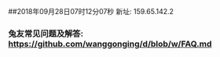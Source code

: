 ##2018年09月28日07时12分07秒 新址: 159.65.142.2
### 兔友常见问题及解答: https://github.com/wanggonging/d/blob/w/FAQ.md
